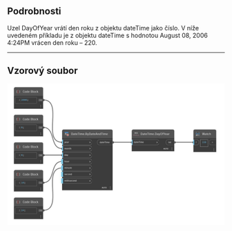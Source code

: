 ## Podrobnosti
Uzel DayOfYear vrátí den roku z objektu dateTime jako číslo. V níže uvedeném příkladu je z objektu dateTime s hodnotou August 08, 2006 4:24PM vrácen den roku – 220.
___
## Vzorový soubor

![DayOfYear](./DSCore.DateTime.DayOfYear_img.jpg)

